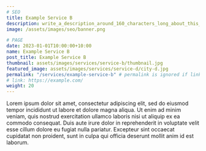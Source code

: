```yaml
---
# SEO
title: Example Service B
description: write_a_description_around_160_characters_long_about_this_SERVICE
image: /assets/images/seo/banner.png

# PAGE
date: 2023-01-01T10:00:00+10:00
name: Example Service B
post_title: Example Service B
thumbnail: assets/images/services/service-b/thumbnail.jpg
featured_image: assets/images/services/service-d/city-d.jpg
permalink: "/services/example-service-b" # permalink is ignored if link is enabled
# link: https://example.com/
weight: 20
---
```


Lorem ipsum dolor sit amet, consectetur adipiscing elit, sed do eiusmod tempor incididunt ut labore et dolore magna aliqua. Ut enim ad minim veniam, quis nostrud exercitation ullamco laboris nisi ut aliquip ex ea commodo consequat. Duis aute irure dolor in reprehenderit in voluptate velit esse cillum dolore eu fugiat nulla pariatur. Excepteur sint occaecat cupidatat non proident, sunt in culpa qui officia deserunt mollit anim id est laborum.